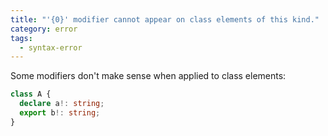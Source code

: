 ```yaml
---
title: "'{0}' modifier cannot appear on class elements of this kind."
category: error
tags:
  - syntax-error
---
```


Some modifiers don't make sense when applied to class elements:

```ts
class A {
  declare a!: string;
  export b!: string;
}
```
